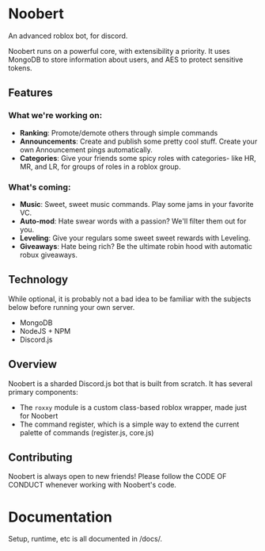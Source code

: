 # Noobert
An advanced roblox bot, for discord.

Noobert runs on a powerful core, with extensibility a priority. It uses MongoDB to store information about users, and AES to protect sensitive tokens.

## Features
### What we're working on:
 - **Ranking**: Promote/demote others through simple commands
 - **Announcements**: Create and publish some pretty cool stuff. Create your own Announcement pings automatically.
 - **Categories**: Give your friends some spicy roles with categories- like HR, MR, and LR, for groups of roles in a roblox group.

### What's coming:
 - **Music**: Sweet, sweet music commands. Play some jams in your favorite VC.
 - **Auto-mod**: Hate swear words with a passion? We'll filter them out for you.
 - **Leveling**: Give your regulars some sweet sweet rewards with Leveling.
 - **Giveaways**: Hate being rich? Be the ultimate robin hood with automatic robux giveaways.

## Technology
While optional, it is probably not a bad idea to be familiar with the subjects below before running your own server.

 - MongoDB
 - NodeJS + NPM
 - Discord.js

## Overview
 Noobert is a sharded Discord.js bot that is built from scratch. It has several primary components: 
  - The `roxxy` module is a custom class-based roblox wrapper, made just for Noobert
  - The command register, which is a simple way to extend the current palette of commands (register.js, core.js)

## Contributing
Noobert is always open to new friends! Please follow the CODE OF CONDUCT whenever working with Noobert's code.

# Documentation
Setup, runtime, etc is all documented in /docs/.